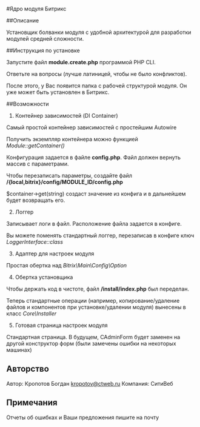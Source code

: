 #Ядро модуля Битрикс

##Описание

Установщик болванки модуля с удобной архитектурой для разработки модулей средней сложности.

##Инструкция по установке

Запустите файл **module.create.php** программой PHP CLI.

Ответьте на вопросы (лучше латиницей, чтобы не было конфликтов).

После этого, у Вас появится папка с рабочей структурой модуля. Он уже может быть установлен в Битрикс.

##Возможности

1. Контейнер зависимостей (DI Container)

Самый простой контейнер зависимостей с простейшим Autowire

Получить экземпляр контейнера можно функцией *Module::getContainer()*

Конфигурация задается в файле **config.php**. Файл должен вернуть массив с параметрами.

Чтобы перезаписать параметры, создайте файл **/{local,bitrix}/config/MODULE_ID/config.php**

$container->get(string) создаст значение из конфига и в дальнейшем будет возвращать его.

2. Логгер

Записывает логи в файл. Расположение файла задается в конфиге.

Вы можете поменять стандартный логгер, перезаписав в конфиге ключ *LoggerInterface::class*

3. Адаптер для настроек модуля

Простая обертка над *Bitrix\Main\Config\Option*

4. Обертка установщика

Чтобы держать код в чистоте, файл **/install/index.php** был переделан.

Теперь стандартные операции (например, копирование/удаление файлов и компонентов при установке/удалении модуля) вынесены в класс *Core\Installer*

5. Готовая страница настроек модуля

Стандартная страница. В будущем, CAdminForm будет заменен на другой конструктор форм (были замечены ошибки на некоторых машинах)

## Авторство

Автор: Кропотов Богдан <kropotov@ctweb.ru>
Компания: СитиВеб

## Примечания

Отчеты об ошибках и Ваши предложения пишите на почту